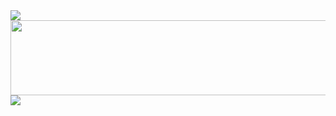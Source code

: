 <img src="https://capsule-render.vercel.app/api?type=waving&color=timeAuto&height=150&section=header" />
<a href="https://www.gitanimals.org/en_US?utm_medium=image&utm_source=DuckBaee&utm_content=line">
  <img
    src="https://render.gitanimals.org/lines/DuckBaee"
    width="1000"
    height="120"
  />
</a>
<img src="https://capsule-render.vercel.app/api?type=waving&color=timeAuto&height=150&section=footer" />
